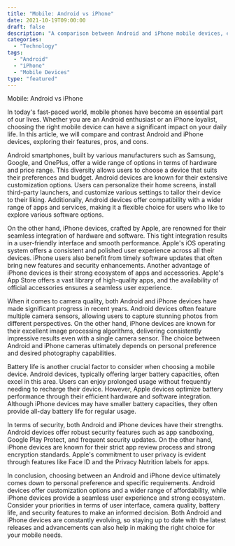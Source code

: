 ```yaml
--- 
title: "Mobile: Android vs iPhone" 
date: 2021-10-19T09:00:00 
draft: false 
description: "A comparison between Android and iPhone mobile devices, exploring their features, pros, and cons." 
categories: 
  - "Technology" 
tags: 
  - "Android" 
  - "iPhone" 
  - "Mobile Devices" 
type: "featured" 
--- 
```


Mobile: Android vs iPhone

In today's fast-paced world, mobile phones have become an essential part of our lives. Whether you are an Android enthusiast or an iPhone loyalist, choosing the right mobile device can have a significant impact on your daily life. In this article, we will compare and contrast Android and iPhone devices, exploring their features, pros, and cons.

Android smartphones, built by various manufacturers such as Samsung, Google, and OnePlus, offer a wide range of options in terms of hardware and price range. This diversity allows users to choose a device that suits their preferences and budget. Android devices are known for their extensive customization options. Users can personalize their home screens, install third-party launchers, and customize various settings to tailor their device to their liking. Additionally, Android devices offer compatibility with a wider range of apps and services, making it a flexible choice for users who like to explore various software options.

On the other hand, iPhone devices, crafted by Apple, are renowned for their seamless integration of hardware and software. This tight integration results in a user-friendly interface and smooth performance. Apple's iOS operating system offers a consistent and polished user experience across all their devices. iPhone users also benefit from timely software updates that often bring new features and security enhancements. Another advantage of iPhone devices is their strong ecosystem of apps and accessories. Apple's App Store offers a vast library of high-quality apps, and the availability of official accessories ensures a seamless user experience.

When it comes to camera quality, both Android and iPhone devices have made significant progress in recent years. Android devices often feature multiple camera sensors, allowing users to capture stunning photos from different perspectives. On the other hand, iPhone devices are known for their excellent image processing algorithms, delivering consistently impressive results even with a single camera sensor. The choice between Android and iPhone cameras ultimately depends on personal preference and desired photography capabilities.

Battery life is another crucial factor to consider when choosing a mobile device. Android devices, typically offering larger battery capacities, often excel in this area. Users can enjoy prolonged usage without frequently needing to recharge their device. However, Apple devices optimize battery performance through their efficient hardware and software integration. Although iPhone devices may have smaller battery capacities, they often provide all-day battery life for regular usage.

In terms of security, both Android and iPhone devices have their strengths. Android devices offer robust security features such as app sandboxing, Google Play Protect, and frequent security updates. On the other hand, iPhone devices are known for their strict app review process and strong encryption standards. Apple's commitment to user privacy is evident through features like Face ID and the Privacy Nutrition labels for apps.

In conclusion, choosing between an Android and iPhone device ultimately comes down to personal preference and specific requirements. Android devices offer customization options and a wider range of affordability, while iPhone devices provide a seamless user experience and strong ecosystem. Consider your priorities in terms of user interface, camera quality, battery life, and security features to make an informed decision. Both Android and iPhone devices are constantly evolving, so staying up to date with the latest releases and advancements can also help in making the right choice for your mobile needs.
